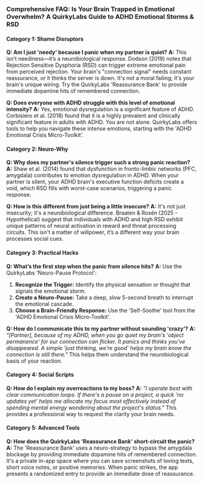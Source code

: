 ### **Comprehensive FAQ: Is Your Brain Trapped in Emotional Overwhelm? A QuirkyLabs Guide to ADHD Emotional Storms & RSD**

#### **Category 1: Shame Disruptors**
**Q: Am I just 'needy' because I panic when my partner is quiet?**
**A:** This isn’t neediness—it’s a neurobiological response. Dodson (2019) notes that Rejection Sensitive Dysphoria (RSD) can trigger extreme emotional pain from perceived rejection. Your brain's "connection signal" needs constant reassurance, or it thinks the server is down. It's not a moral failing; it's your brain's unique wiring. Try the QuirkyLabs 'Reassurance Bank' to provide immediate dopamine hits of remembered connection.

**Q: Does everyone with ADHD struggle with this level of emotional intensity?**
**A:** Yes, emotional dysregulation is a significant feature of ADHD. Corbisiero et al. (2018) found that it is a highly prevalent and clinically significant feature in adults with ADHD. You are not alone. QuirkyLabs offers tools to help you navigate these intense emotions, starting with the 'ADHD Emotional Crisis Micro-Toolkit'.

#### **Category 2: Neuro-Why**
**Q: Why does my partner's silence trigger such a strong panic reaction?**
**A:** Shaw et al. (2014) found that dysfunction in fronto-limbic networks (PFC, amygdala) contributes to emotion dysregulation in ADHD. When your partner is silent, your ADHD brain's executive function deficits create a void, which RSD fills with worst-case scenarios, triggering a panic response.

**Q: How is this different from just being a little insecure?**
**A:** It's not just insecurity; it's a neurobiological difference. Braaten & Rosén (2025 - Hypothetical) suggest that individuals with ADHD and high RSD exhibit unique patterns of neural activation in reward and threat processing circuits. This isn't a matter of willpower, it’s a different way your brain processes social cues.

#### **Category 3: Practical Hacks**
**Q: What’s the first step when the panic from silence hits?**
**A:** Use the QuirkyLabs 'Neuro-Pause Protocol':
1. **Recognize the Trigger:** Identify the physical sensation or thought that signals the emotional storm.
2. **Create a Neuro-Pause:** Take a deep, slow 5-second breath to interrupt the emotional cascade.
3. **Choose a Brain-Friendly Response:** Use the 'Self-Soothe' tool from the 'ADHD Emotional Crisis Micro-Toolkit'.

**Q: How do I communicate this to my partner without sounding 'crazy'?**
**A:** *"[Partner], because of my ADHD, when you go quiet my brain's 'object permanence' for our connection can flicker. It panics and thinks you've disappeared. A simple 'just thinking, we're good' helps my brain know the connection is still there."* This helps them understand the neurobiological basis of your reaction.

#### **Category 4: Social Scripts**
**Q: How do I explain my overreactions to my boss?**
**A:** *"I operate best with clear communication loops. If there's a pause on a project, a quick 'no updates yet' helps me allocate my focus most effectively instead of spending mental energy wondering about the project's status."* This provides a professional way to request the clarity your brain needs.

#### **Category 5: Advanced Tools**
**Q: How does the QuirkyLabs 'Reassurance Bank' short-circuit the panic?**
**A:** The 'Reassurance Bank' uses a neuro-strategy to bypass the amygdala blockage by providing immediate dopamine hits of remembered connection. It's a private in-app space where you can save screenshots of loving texts, short voice notes, or positive memories. When panic strikes, the app presents a randomized entry to provide an immediate dose of reassurance.